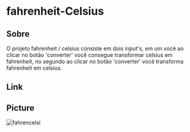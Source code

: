 # fahrenheit-Celsius

<h2>Sobre</h2>

<p>O projeto fahrenheit / celsius consiste em dois input's, em um você ao clicar no botão 'converter' você consegue transformar celsius em fahrenheit, no segundo ao clicar no botão 'converter' você transforma fahrenheit em celsius.</p>

<h2>Link</h2>

<h2>Picture</h2>

![fahrencelsi](https://user-images.githubusercontent.com/79015823/137414404-e6e06648-1fd8-4254-9069-6db6918ff7d7.jpg)
